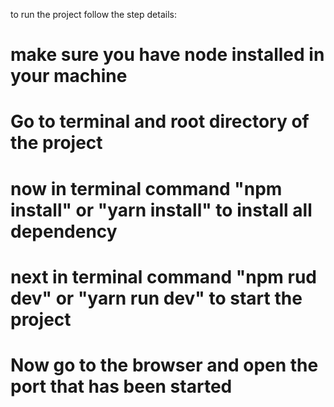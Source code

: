 to run the project follow the step details:

# make sure you have node installed in your machine
# Go to terminal and root directory of the project 
# now in terminal command "npm install" or "yarn install" to install all dependency
# next in terminal command "npm rud dev" or "yarn run dev" to start the project
# Now go to the browser and open the port that has been started

